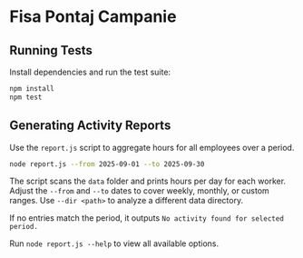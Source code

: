 # Fisa Pontaj Campanie

## Running Tests

Install dependencies and run the test suite:

```bash
npm install
npm test
```

## Generating Activity Reports

Use the `report.js` script to aggregate hours for all employees over a period.

```bash
node report.js --from 2025-09-01 --to 2025-09-30
```
The script scans the `data` folder and prints hours per day for each worker. Adjust the `--from` and `--to` dates to cover weekly, monthly, or custom ranges. Use `--dir <path>` to analyze a different data directory.

If no entries match the period, it outputs `No activity found for selected period.`

Run `node report.js --help` to view all available options.
